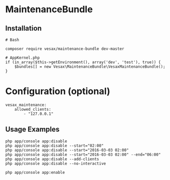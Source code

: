 # MaintenanceBundle

## Installation
```
# Bash

composer require vesax/maintenance-bundle dev-master
```

```
# AppKernel.php
if (in_array($this->getEnvironment(), array('dev', 'test'), true)) {
    $bundles[] = new Vesax\MaintenanceBundle\VesaxMaintenanceBundle();
}
```

# Configuration (optional)
```
vesax_maintenance:
    allowed_clients:
        - "127.0.0.1"
```

## Usage Examples
```
php app/console app:disable
php app/console app:disable --start="02:00"
php app/console app:disable --start="2016-03-03 02:00"
php app/console app:disable --start="2016-03-03 02:00" --end="06:00"
php app/console app:disable --add-clients
php app/console app:disable --no-interactive

php app/console app:enable
```
